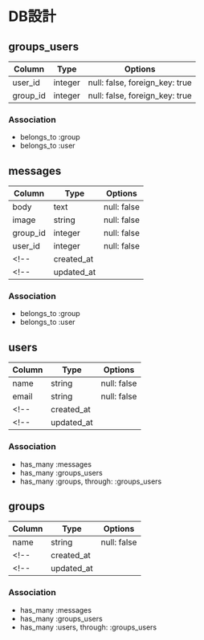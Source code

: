 # DB設計

## groups_users
|Column|Type|Options|
|------|----|-------|
|user_id|integer|null: false, foreign_key: true|
|group_id|integer|null: false, foreign_key: true|

### Association
 - belongs_to :group
 - belongs_to :user

## messages
|Column|Type|Options|
|------|----|-------|
|body|text|null: false|
|image|string|null: false|
|group_id|integer|null: false|
|user_id|integer|null: false|
<!-- |created_at||| -->
<!-- |updated_at||| -->

### Association
 - belongs_to :group
 - belongs_to :user

## users
|Column|Type|Options|
|------|----|-------|
|name|string|null: false|
|email|string|null: false|
<!-- |created_at||| -->
<!-- |updated_at||| -->

### Association
 - has_many :messages
 - has_many :groups_users
 - has_many :groups, through: :groups_users

 ## groups
|Column|Type|Options|
|------|----|-------|
|name|string|null: false|
<!-- |created_at||| -->
<!-- |updated_at||| -->

### Association
 - has_many :messages
 - has_many :groups_users
 - has_many :users, through: :groups_users